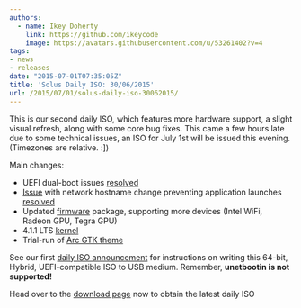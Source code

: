```yaml
---
authors:
  - name: Ikey Doherty
    link: https://github.com/ikeycode
    image: https://avatars.githubusercontent.com/u/53261402?v=4
tags:
- news
- releases
date: "2015-07-01T07:35:05Z"
title: 'Solus Daily ISO: 30/06/2015'
url: /2015/07/01/solus-daily-iso-30062015/
---
```


This is our second daily ISO, which features more hardware support, a slight visual refresh, along with some core bug fixes. This came a few hours late due to some technical issues, an ISO for July 1st will be issued this evening. (Timezones are relative. :])

Main changes:

- UEFI dual-boot issues [resolved](https://git.solus-project.com/packages/os-installer/commit/?h=os-installer-2-16)
- [Issue](https://github.com/solus-project/repository/issues/99) with network hostname change preventing application launches [resolved](https://git.solus-project.com/packages/dhcpcd/commit/?h=dhcpcd-5.6.7-5)
- Updated [firmware](https://git.solus-project.com/packages/linux-firmware/commit/?h=linux-firmware-20150513-4) package, supporting more devices (Intel WiFi, Radeon GPU, Tegra GPU)
- 4.1.1 LTS [kernel](https://git.solus-project.com/packages/kernel/commit/?h=kernel-4.1.1-49)
- Trial-run of [Arc GTK theme](https://github.com/horst3180/Arc-theme)

See our first [daily ISO announcement](https://solus-project.com/2015/06/29/first-unstable-daily-iso/) for instructions on writing this 64-bit, Hybrid, UEFI-compatible ISO to USB medium. Remember, **unetbootin is not supported!**

Head over to the [download page](https://solus-project.com/download) now to obtain the latest daily ISO